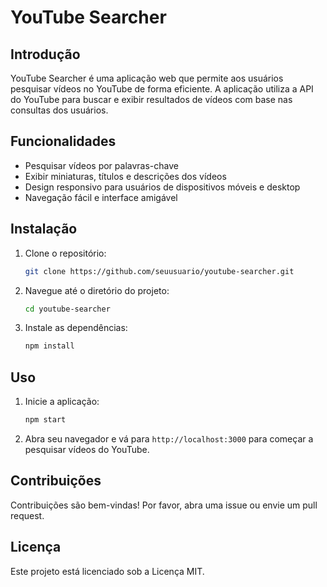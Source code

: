 # YouTube Searcher

## Introdução

YouTube Searcher é uma aplicação web que permite aos usuários pesquisar vídeos no YouTube de forma eficiente. A aplicação utiliza a API do YouTube para buscar e exibir resultados de vídeos com base nas consultas dos usuários.

## Funcionalidades

- Pesquisar vídeos por palavras-chave
- Exibir miniaturas, títulos e descrições dos vídeos
- Design responsivo para usuários de dispositivos móveis e desktop
- Navegação fácil e interface amigável

## Instalação

1. Clone o repositório:
   ```bash
   git clone https://github.com/seuusuario/youtube-searcher.git
   ```
2. Navegue até o diretório do projeto:
   ```bash
   cd youtube-searcher
   ```
3. Instale as dependências:
   ```bash
   npm install
   ```

## Uso

1. Inicie a aplicação:
   ```bash
   npm start
   ```
2. Abra seu navegador e vá para `http://localhost:3000` para começar a pesquisar vídeos do YouTube.

## Contribuições

Contribuições são bem-vindas! Por favor, abra uma issue ou envie um pull request.

## Licença

Este projeto está licenciado sob a Licença MIT.
